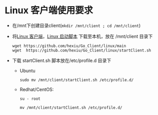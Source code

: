 # Linux 客户端使用要求

- 在/mnt下创建目录client(`mkdir /mnt/client ; cd /mnt/client`)
- 将[Linux 客户端](https://github.com/hexiu/Go_Client/linux/main "Linux 客户端")，[Linux 启动脚本](https://github.com/hexiu/Go_Client/linux/startClient.sh "Linux 启动脚本") 下载至本机，放在 /mnt/client 目录下
  
  ```
  wget https://github.com/hexiu/Go_Client/linux/main
  wget  https://github.com/hexiu/Go_Client/linux/startClient.sh
  ```
- 下载 startClient.sh 脚本放在/etc/profile.d 目录下
  - Ubuntu 
    
    `sudo mv /mnt/client/startClient.sh /etc/profile.d/`
  - Redhat/CentOS:  
      
      `su - root`
      
      `mv /mnt/client/startClient.sh /etc/profile.d/`